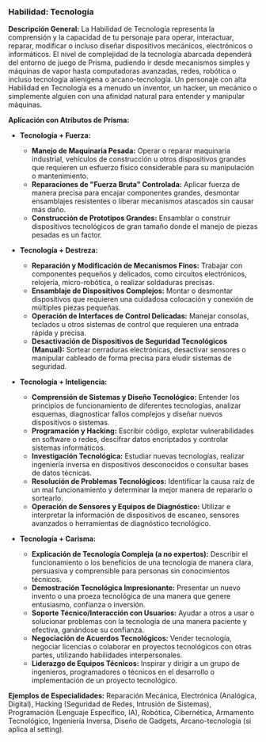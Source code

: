 ### Habilidad: Tecnología

**Descripción General:**
La Habilidad de Tecnología representa la comprensión y la capacidad de tu personaje para operar, interactuar, reparar, modificar o incluso diseñar dispositivos mecánicos, electrónicos o informáticos. El nivel de complejidad de la tecnología abarcada dependerá del entorno de juego de Prisma, pudiendo ir desde mecanismos simples y máquinas de vapor hasta computadoras avanzadas, redes, robótica o incluso tecnología alienígena o arcano-tecnología. Un personaje con alta Habilidad en Tecnología es a menudo un inventor, un hacker, un mecánico o simplemente alguien con una afinidad natural para entender y manipular máquinas.

**Aplicación con Atributos de Prisma:**

*   **Tecnología + Fuerza:**
    *   **Manejo de Maquinaria Pesada:** Operar o reparar maquinaria industrial, vehículos de construcción u otros dispositivos grandes que requieren un esfuerzo físico considerable para su manipulación o mantenimiento.
    *   **Reparaciones de "Fuerza Bruta" Controlada:** Aplicar fuerza de manera precisa para encajar componentes grandes, desmontar ensamblajes resistentes o liberar mecanismos atascados sin causar más daño.
    *   **Construcción de Prototipos Grandes:** Ensamblar o construir dispositivos tecnológicos de gran tamaño donde el manejo de piezas pesadas es un factor.

*   **Tecnología + Destreza:**
    *   **Reparación y Modificación de Mecanismos Finos:** Trabajar con componentes pequeños y delicados, como circuitos electrónicos, relojería, micro-robótica, o realizar soldaduras precisas.
    *   **Ensamblaje de Dispositivos Complejos:** Montar o desmontar dispositivos que requieren una cuidadosa colocación y conexión de múltiples piezas pequeñas.
    *   **Operación de Interfaces de Control Delicadas:** Manejar consolas, teclados u otros sistemas de control que requieren una entrada rápida y precisa.
    *   **Desactivación de Dispositivos de Seguridad Tecnológicos (Manual):** Sortear cerraduras electrónicas, desactivar sensores o manipular cableado de forma precisa para eludir sistemas de seguridad.

*   **Tecnología + Inteligencia:**
    *   **Comprensión de Sistemas y Diseño Tecnológico:** Entender los principios de funcionamiento de diferentes tecnologías, analizar esquemas, diagnosticar fallos complejos y diseñar nuevos dispositivos o sistemas.
    *   **Programación y Hacking:** Escribir código, explotar vulnerabilidades en software o redes, descifrar datos encriptados y controlar sistemas informáticos.
    *   **Investigación Tecnológica:** Estudiar nuevas tecnologías, realizar ingeniería inversa en dispositivos desconocidos o consultar bases de datos técnicas.
    *   **Resolución de Problemas Tecnológicos:** Identificar la causa raíz de un mal funcionamiento y determinar la mejor manera de repararlo o sortearlo.
    *   **Operación de Sensores y Equipos de Diagnóstico:** Utilizar e interpretar la información de dispositivos de escaneo, sensores avanzados o herramientas de diagnóstico tecnológico.

*   **Tecnología + Carisma:**
    *   **Explicación de Tecnología Compleja (a no expertos):** Describir el funcionamiento o los beneficios de una tecnología de manera clara, persuasiva y comprensible para personas sin conocimientos técnicos.
    *   **Demostración Tecnológica Impresionante:** Presentar un nuevo invento o una proeza tecnológica de una manera que genere entusiasmo, confianza o inversión.
    *   **Soporte Técnico/Interacción con Usuarios:** Ayudar a otros a usar o solucionar problemas con la tecnología de una manera paciente y efectiva, ganándose su confianza.
    *   **Negociación de Acuerdos Tecnológicos:** Vender tecnología, negociar licencias o colaborar en proyectos tecnológicos con otras partes, utilizando habilidades interpersonales.
    *   **Liderazgo de Equipos Técnicos:** Inspirar y dirigir a un grupo de ingenieros, programadores o técnicos en el desarrollo o implementación de un proyecto tecnológico.

**Ejemplos de Especialidades:**
Reparación Mecánica, Electrónica (Analógica, Digital), Hacking (Seguridad de Redes, Intrusión de Sistemas), Programación (Lenguaje Específico, IA), Robótica, Cibernética, Armamento Tecnológico, Ingeniería Inversa, Diseño de Gadgets, Arcano-tecnología (si aplica al setting).

